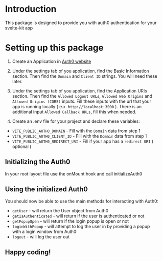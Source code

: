 # Introduction

This package is designed to provide you with auth0 authentication for your svelte-kit app

# Setting up this package

1. Create an Application in [Auth0 website](https://auth0.com/)

2. Under the settings tab of you application, find the Basic Information section. Then find the `Domain` and `Client ID` strings. You will need these later.

3. Under the settings tab of you application, find the Application URIs section. 
   Then find the `Allowed Logout URLs`, `Allowed Web Origins` and `Allowed Origins (CORS)` inputs. 
   Fill these inputs with the url that your app is running locally ( e.x. `http://localhost:3000` ).
   There is an additional input `Allowed Callback URLs`, fill this when needed.

4. Create an .env file for your project and declare these variables:

* `VITE_PUBLIC_AUTH0_DOMAIN` - Fill with the `Domain` data from step 1
* `VITE_PUBLIC_AUTH0_CLIENT_ID` - Fill with the `Domain` data from step 1
* `VITE_PUBLIC_AUTH0_REDIRECT_URI` - Fill if your app has a `redirect URI` ( optional )

## Initializing the Auth0

In your root layout file use the onMount hook and call initializeAuth0

## Using the initialized Auth0

You should now be able to use the main methods for interacting with Auth0:

* `getUser` - will return the User object from Auth0
* `getIsAuthenticated` - will return if the user is authenticated or not
* `getPopupOpen` - will return if the login popup is open or not
* `loginWithPopup` - will attempt to log the user in by providing a popup with a login window from Auth0
* `logout` - will log the user out

## Happy coding!